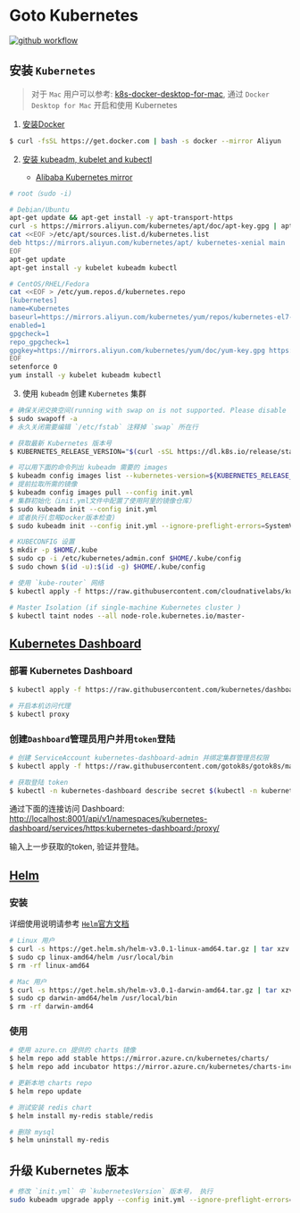 # Goto Kubernetes

[![github workflow](https://github.com/gotok8s/gotok8s/workflows/k8s%20image%20sync/badge.svg)](https://github.com/gotok8s/gotok8s/actions)

## 安装 `Kubernetes`

> 对于 `Mac` 用户可以参考:  [k8s-docker-desktop-for-mac](https://github.com/maguowei/k8s-docker-desktop-for-mac), 
通过 `Docker Desktop for Mac` 开启和使用 Kubernetes

1. [安装Docker](https://docs.docker.com/install/linux/docker-ce/ubuntu/)

```bash
$ curl -fsSL https://get.docker.com | bash -s docker --mirror Aliyun
```

2. [安装 kubeadm, kubelet and kubectl](https://kubernetes.io/docs/setup/independent/install-kubeadm/)

    - [Alibaba Kubernetes mirror](https://opsx.alibaba.com/mirror)

```bash
# root（sudo -i)

# Debian/Ubuntu
apt-get update && apt-get install -y apt-transport-https
curl -s https://mirrors.aliyun.com/kubernetes/apt/doc/apt-key.gpg | apt-key add -
cat <<EOF >/etc/apt/sources.list.d/kubernetes.list
deb https://mirrors.aliyun.com/kubernetes/apt/ kubernetes-xenial main
EOF
apt-get update
apt-get install -y kubelet kubeadm kubectl

# CentOS/RHEL/Fedora
cat <<EOF > /etc/yum.repos.d/kubernetes.repo
[kubernetes]
name=Kubernetes
baseurl=https://mirrors.aliyun.com/kubernetes/yum/repos/kubernetes-el7-x86_64/
enabled=1
gpgcheck=1
repo_gpgcheck=1
gpgkey=https://mirrors.aliyun.com/kubernetes/yum/doc/yum-key.gpg https://mirrors.aliyun.com/kubernetes/yum/doc/rpm-package-key.gpg
EOF
setenforce 0
yum install -y kubelet kubeadm kubectl
```

3. 使用 `kubeadm` 创建 `Kubernetes` 集群

```bash
# 确保关闭交换空间(running with swap on is not supported. Please disable swap)
$ sudo swapoff -a
# 永久关闭需要编辑 `/etc/fstab` 注释掉 `swap` 所在行

# 获取最新 Kubernetes 版本号
$ KUBERNETES_RELEASE_VERSION="$(curl -sSL https://dl.k8s.io/release/stable.txt)"

# 可以用下面的命令列出 kubeadm 需要的 images
$ kubeadm config images list --kubernetes-version=${KUBERNETES_RELEASE_VERSION}
# 提前拉取所需的镜像
$ kubeadm config images pull --config init.yml
# 集群初始化（init.yml文件中配置了使用阿里的镜像仓库）
$ sudo kubeadm init --config init.yml
# 或者执行(忽略Docker版本检查)
$ sudo kubeadm init --config init.yml --ignore-preflight-errors=SystemVerification

# KUBECONFIG 设置
$ mkdir -p $HOME/.kube
$ sudo cp -i /etc/kubernetes/admin.conf $HOME/.kube/config
$ sudo chown $(id -u):$(id -g) $HOME/.kube/config

# 使用 `kube-router` 网络
$ kubectl apply -f https://raw.githubusercontent.com/cloudnativelabs/kube-router/master/daemonset/kubeadm-kuberouter.yaml

# Master Isolation (if single-machine Kubernetes cluster )
$ kubectl taint nodes --all node-role.kubernetes.io/master-
```

## [Kubernetes Dashboard](https://github.com/kubernetes/dashboard)

### 部署 Kubernetes Dashboard

```bash
$ kubectl apply -f https://raw.githubusercontent.com/kubernetes/dashboard/master/aio/deploy/recommended.yaml

# 开启本机访问代理
$ kubectl proxy
```

### 创建`Dashboard`管理员用户并用`token`登陆

```bash
# 创建 ServiceAccount kubernetes-dashboard-admin 并绑定集群管理员权限
$ kubectl apply -f https://raw.githubusercontent.com/gotok8s/gotok8s/master/dashboard-admin.yaml

# 获取登陆 token
$ kubectl -n kubernetes-dashboard describe secret $(kubectl -n kubernetes-dashboard get secret | grep kubernetes-dashboard-admin | awk '{print $1}')
```

通过下面的连接访问 Dashboard: [http://localhost:8001/api/v1/namespaces/kubernetes-dashboard/services/https:kubernetes-dashboard:/proxy/](http://localhost:8001/api/v1/namespaces/kubernetes-dashboard/services/https:kubernetes-dashboard:/proxy/)

输入上一步获取的token, 验证并登陆。

## [Helm](https://github.com/kubernetes/helm)

### 安装

详细使用说明请参考 [`Helm`官方文档](https://v3.helm.sh/docs/)

```bash
# Linux 用户
$ curl -s https://get.helm.sh/helm-v3.0.1-linux-amd64.tar.gz | tar xzv
$ sudo cp linux-amd64/helm /usr/local/bin
$ rm -rf linux-amd64

# Mac 用户
$ curl -s https://get.helm.sh/helm-v3.0.1-darwin-amd64.tar.gz | tar xzv
$ sudo cp darwin-amd64/helm /usr/local/bin
$ rm -rf darwin-amd64
```

### 使用

```bash
# 使用 azure.cn 提供的 charts 镜像
$ helm repo add stable https://mirror.azure.cn/kubernetes/charts/
$ helm repo add incubator https://mirror.azure.cn/kubernetes/charts-incubator/

# 更新本地 charts repo
$ helm repo update

# 测试安装 redis chart
$ helm install my-redis stable/redis

# 删除 mysql
$ helm uninstall my-redis
```

## 升级 Kubernetes 版本

```bash
# 修改 `init.yml` 中 `kubernetesVersion` 版本号， 执行
sudo kubeadm upgrade apply --config init.yml --ignore-preflight-errors=SystemVerification
```
